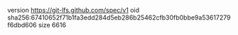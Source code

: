 version https://git-lfs.github.com/spec/v1
oid sha256:67410652f71b1fa3edd284d5eb286b25462cfb30fb0bbe9a53617279f6dbd606
size 6616
